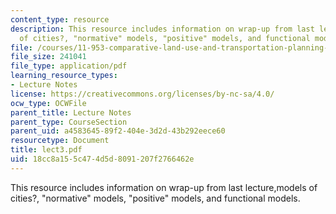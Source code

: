 ```yaml
---
content_type: resource
description: This resource includes information on wrap-up from last lecture,models
  of cities?, "normative" models, "positive" models, and functional models.
file: /courses/11-953-comparative-land-use-and-transportation-planning-spring-2006/18cc8a155c474d5d8091207f2766462e_lect3.pdf
file_size: 241041
file_type: application/pdf
learning_resource_types:
- Lecture Notes
license: https://creativecommons.org/licenses/by-nc-sa/4.0/
ocw_type: OCWFile
parent_title: Lecture Notes
parent_type: CourseSection
parent_uid: a4583645-89f2-404e-3d2d-43b292eece60
resourcetype: Document
title: lect3.pdf
uid: 18cc8a15-5c47-4d5d-8091-207f2766462e
---
```

This resource includes information on wrap-up from last lecture,models of cities?, "normative" models, "positive" models, and functional models.